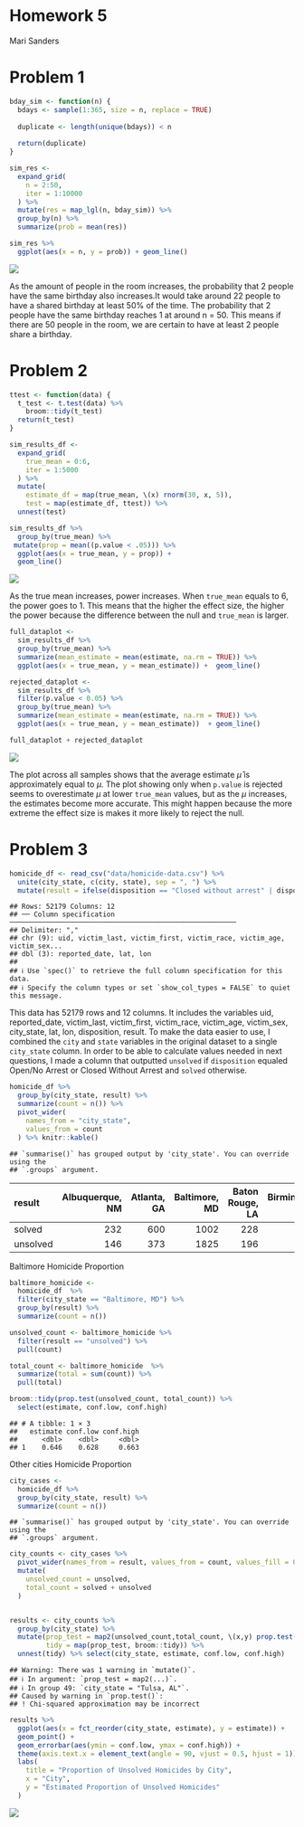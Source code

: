 Homework 5
================
Mari Sanders

# Problem 1

``` r
bday_sim <- function(n) {
  bdays <- sample(1:365, size = n, replace = TRUE) 
  
  duplicate <- length(unique(bdays)) < n
  
  return(duplicate)
}

sim_res <- 
  expand_grid(
    n = 2:50, 
    iter = 1:10000
  ) %>% 
  mutate(res = map_lgl(n, bday_sim)) %>% 
  group_by(n) %>% 
  summarize(prob = mean(res))

sim_res %>% 
  ggplot(aes(x = n, y = prob)) + geom_line()
```

![](Homework_5_files/figure-gfm/unnamed-chunk-1-1.png)<!-- -->

As the amount of people in the room increases, the probability that 2
people have the same birthday also increases.It would take around 22
people to have a shared birthday at least 50% of the time. The
probability that 2 people have the same birthday reaches 1 at around n =
50. This means if there are 50 people in the room, we are certain to
have at least 2 people share a birthday.

# Problem 2

``` r
ttest <- function(data) {
  t_test <- t.test(data) %>%  
    broom::tidy(t_test)
  return(t_test)
}

sim_results_df <- 
  expand_grid(
    true_mean = 0:6,
    iter = 1:5000
  ) %>% 
  mutate(
    estimate_df = map(true_mean, \(x) rnorm(30, x, 5)), 
    test = map(estimate_df, ttest)) %>% 
  unnest(test)

sim_results_df %>%
  group_by(true_mean) %>%
 mutate(prop = mean((p.value < .05))) %>%
  ggplot(aes(x = true_mean, y = prop)) +
  geom_line()
```

![](Homework_5_files/figure-gfm/unnamed-chunk-2-1.png)<!-- -->

As the true mean increases, power increases. When `true_mean` equals to
6, the power goes to 1. This means that the higher the effect size, the
higher the power because the difference between the null and `true_mean`
is larger.

``` r
full_dataplot <- 
  sim_results_df %>% 
  group_by(true_mean) %>% 
  summarize(mean_estimate = mean(estimate, na.rm = TRUE)) %>% 
  ggplot(aes(x = true_mean, y = mean_estimate)) +  geom_line()

rejected_dataplot <-
  sim_results_df %>% 
  filter(p.value < 0.05) %>% 
  group_by(true_mean) %>% 
  summarize(mean_estimate = mean(estimate, na.rm = TRUE)) %>% 
  ggplot(aes(x = true_mean, y = mean_estimate))  + geom_line()

full_dataplot + rejected_dataplot
```

![](Homework_5_files/figure-gfm/unnamed-chunk-3-1.png)<!-- -->

The plot across all samples shows that the average estimate $\hat \mu$
is approximately equal to $\mu$. The plot showing only when `p.value` is
rejected seems to overestimate $\mu$ at lower `true_mean` values, but as
the $\mu$ increases, the estimates become more accurate. This might
happen because the more extreme the effect size is makes it more likely
to reject the null.

# Problem 3

``` r
homicide_df <- read_csv("data/homicide-data.csv") %>% 
  unite(city_state, c(city, state), sep = ", ") %>% 
  mutate(result = ifelse(disposition == "Closed without arrest" | disposition == "Open/No arrest", "unsolved", "solved"))
```

    ## Rows: 52179 Columns: 12
    ## ── Column specification ────────────────────────────────────────────────────────
    ## Delimiter: ","
    ## chr (9): uid, victim_last, victim_first, victim_race, victim_age, victim_sex...
    ## dbl (3): reported_date, lat, lon
    ## 
    ## ℹ Use `spec()` to retrieve the full column specification for this data.
    ## ℹ Specify the column types or set `show_col_types = FALSE` to quiet this message.

This data has 52179 rows and 12 columns. It includes the variables uid,
reported_date, victim_last, victim_first, victim_race, victim_age,
victim_sex, city_state, lat, lon, disposition, result. To make the data
easier to use, I combined the `city` and `state` variables in the
original dataset to a single `city_state` column. In order to be able to
calculate values needed in next questions, I made a column that
outputted `unsolved` if `disposition` equaled Open/No Arrest or Closed
Without Arrest and `solved` otherwise.

``` r
homicide_df %>% 
  group_by(city_state, result) %>% 
  summarize(count = n()) %>% 
  pivot_wider(
    names_from = "city_state",
    values_from = count
  ) %>% knitr::kable()
```

    ## `summarise()` has grouped output by 'city_state'. You can override using the
    ## `.groups` argument.

| result   | Albuquerque, NM | Atlanta, GA | Baltimore, MD | Baton Rouge, LA | Birmingham, AL | Boston, MA | Buffalo, NY | Charlotte, NC | Chicago, IL | Cincinnati, OH | Columbus, OH | Dallas, TX | Denver, CO | Detroit, MI | Durham, NC | Fort Worth, TX | Fresno, CA | Houston, TX | Indianapolis, IN | Jacksonville, FL | Kansas City, MO | Las Vegas, NV | Long Beach, CA | Los Angeles, CA | Louisville, KY | Memphis, TN | Miami, FL | Milwaukee, wI | Minneapolis, MN | Nashville, TN | New Orleans, LA | New York, NY | Oakland, CA | Oklahoma City, OK | Omaha, NE | Philadelphia, PA | Phoenix, AZ | Pittsburgh, PA | Richmond, VA | Sacramento, CA | San Antonio, TX | San Bernardino, CA | San Diego, CA | San Francisco, CA | Savannah, GA | St. Louis, MO | Stockton, CA | Tampa, FL | Tulsa, AL | Tulsa, OK | Washington, DC |
|:---------|----------------:|------------:|--------------:|----------------:|---------------:|-----------:|------------:|--------------:|------------:|---------------:|-------------:|-----------:|-----------:|------------:|-----------:|---------------:|-----------:|------------:|-----------------:|-----------------:|----------------:|--------------:|---------------:|----------------:|---------------:|------------:|----------:|--------------:|----------------:|--------------:|----------------:|-------------:|------------:|------------------:|----------:|-----------------:|------------:|---------------:|-------------:|---------------:|----------------:|-------------------:|--------------:|------------------:|-------------:|--------------:|-------------:|----------:|----------:|----------:|---------------:|
| solved   |             232 |         600 |          1002 |             228 |            453 |        304 |         202 |           481 |        1462 |            385 |          509 |        813 |        143 |        1037 |        175 |            294 |        318 |        1449 |              728 |              571 |             704 |           809 |            222 |            1151 |            315 |        1031 |       294 |           712 |             179 |           489 |             504 |          384 |         439 |               346 |       240 |             1677 |         410 |            294 |          316 |            237 |             476 |                105 |           286 |               327 |          131 |           772 |          178 |       113 |         1 |       390 |            756 |
| unsolved |             146 |         373 |          1825 |             196 |            347 |        310 |         319 |           206 |        4073 |            309 |          575 |        754 |        169 |        1482 |        101 |            255 |        169 |        1493 |              594 |              597 |             486 |           572 |            156 |            1106 |            261 |         483 |       450 |           403 |             187 |           278 |             930 |          243 |         508 |               326 |       169 |             1360 |         504 |            337 |          113 |            139 |             357 |                170 |           175 |               336 |          115 |           905 |          266 |        95 |        NA |       193 |            589 |

Baltimore Homicide Proportion

``` r
baltimore_homicide <- 
  homicide_df  %>% 
  filter(city_state == "Baltimore, MD") %>% 
  group_by(result) %>% 
  summarize(count = n()) 

unsolved_count <- baltimore_homicide %>% 
  filter(result == "unsolved") %>% 
  pull(count)

total_count <- baltimore_homicide  %>% 
  summarize(total = sum(count)) %>% 
  pull(total)

broom::tidy(prop.test(unsolved_count, total_count)) %>% 
  select(estimate, conf.low, conf.high)
```

    ## # A tibble: 1 × 3
    ##   estimate conf.low conf.high
    ##      <dbl>    <dbl>     <dbl>
    ## 1    0.646    0.628     0.663

Other cities Homicide Proportion

``` r
city_cases <- 
  homicide_df %>% 
  group_by(city_state, result) %>% 
  summarize(count = n())
```

    ## `summarise()` has grouped output by 'city_state'. You can override using the
    ## `.groups` argument.

``` r
city_counts <- city_cases %>%
  pivot_wider(names_from = result, values_from = count, values_fill = 0) %>%
  mutate(
    unsolved_count = unsolved,
    total_count = solved + unsolved
  )


results <- city_counts %>% 
  group_by(city_state) %>% 
  mutate(prop_test = map2(unsolved_count,total_count, \(x,y) prop.test(x = x, n = y )),
         tidy = map(prop_test, broom::tidy)) %>% 
  unnest(tidy) %>% select(city_state, estimate, conf.low, conf.high)
```

    ## Warning: There was 1 warning in `mutate()`.
    ## ℹ In argument: `prop_test = map2(...)`.
    ## ℹ In group 49: `city_state = "Tulsa, AL"`.
    ## Caused by warning in `prop.test()`:
    ## ! Chi-squared approximation may be incorrect

``` r
results %>% 
  ggplot(aes(x = fct_reorder(city_state, estimate), y = estimate)) + 
  geom_point() +
  geom_errorbar(aes(ymin = conf.low, ymax = conf.high)) +
  theme(axis.text.x = element_text(angle = 90, vjust = 0.5, hjust = 1)) + 
  labs(
    title = "Proportion of Unsolved Homicides by City",
    x = "City",
    y = "Estimated Proportion of Unsolved Homicides"
  )
```

![](Homework_5_files/figure-gfm/unnamed-chunk-7-1.png)<!-- -->

